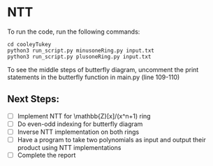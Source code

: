 # NTT
To run the code, run the following commands:
```
cd cooleyTukey
python3 run_script.py minusoneRing.py input.txt
python3 run_script.py plusoneRing.py input.txt

```

To see the middle steps of butterfly diagram, uncomment the print statements in the butterfly function in main.py (line 109-110)

## Next Steps:
- [ ] Implement NTT for \mathbb{Z}[x]/(x^n+1) ring
- [ ] Do even-odd indexing for butterfly diagram
- [ ] Inverse NTT implementation on both rings
- [ ] Have a program to take two polynomials as input and output their product using NTT implementations
- [ ] Complete the report